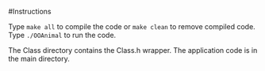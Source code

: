 #Instructions

Type ```make all``` to compile the code or ```make clean``` to remove compiled code. Type ```./OOAnimal``` to run the code.

The Class directory contains the Class.h wrapper. The application code is in the main directory.
